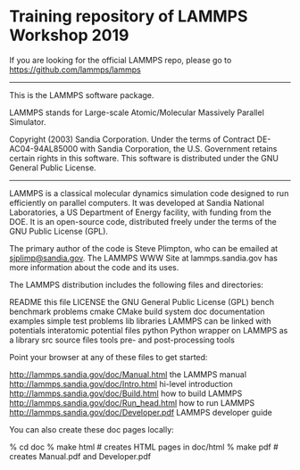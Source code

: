 # Training repository of LAMMPS Workshop 2019

If you are looking for the official LAMMPS repo, please go
to https://github.com/lammps/lammps

---

This is the LAMMPS software package.

LAMMPS stands for Large-scale Atomic/Molecular Massively Parallel
Simulator.

Copyright (2003) Sandia Corporation.  Under the terms of Contract
DE-AC04-94AL85000 with Sandia Corporation, the U.S. Government retains
certain rights in this software.  This software is distributed under
the GNU General Public License.

---

LAMMPS is a classical molecular dynamics simulation code designed to
run efficiently on parallel computers.  It was developed at Sandia
National Laboratories, a US Department of Energy facility, with
funding from the DOE.  It is an open-source code, distributed freely
under the terms of the GNU Public License (GPL).

The primary author of the code is Steve Plimpton, who can be emailed
at sjplimp@sandia.gov.  The LAMMPS WWW Site at lammps.sandia.gov has
more information about the code and its uses.

The LAMMPS distribution includes the following files and directories:

README			   this file
LICENSE			   the GNU General Public License (GPL)
bench			   benchmark problems
cmake			   CMake build system
doc			   documentation
examples		   simple test problems
lib			   libraries LAMMPS can be linked with
potentials		   interatomic potential files
python			   Python wrapper on LAMMPS as a library
src			   source files
tools			   pre- and post-processing tools

Point your browser at any of these files to get started:

http://lammps.sandia.gov/doc/Manual.html         the LAMMPS manual
http://lammps.sandia.gov/doc/Intro.html          hi-level introduction
http://lammps.sandia.gov/doc/Build.html          how to build LAMMPS
http://lammps.sandia.gov/doc/Run_head.html       how to run LAMMPS
http://lammps.sandia.gov/doc/Developer.pdf       LAMMPS developer guide

You can also create these doc pages locally:

% cd doc
% make html                # creates HTML pages in doc/html
% make pdf                 # creates Manual.pdf and Developer.pdf
